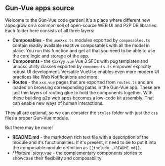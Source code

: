 ## Gun-Vue apps source

Welcome to the Gun-Vue code garden! It's a place where different new apps grow on a common soil of open-source WEB UI and P2P DB libraries. Each folder here consists of all three layers:

- **Composables** - the `useXxx.ts` modules exported by `composables.ts` contain readily available reactive composables with all the model in place. You run this function and get all that you need to be able to use the core logic and storage of the app. 
- **Components** - the `XxxYyy.vue` Vue 3 SFCs with pug templates and unocss utility classes exported by `components.ts` empower explicitly robust UI development. Versatile VueUse enables even more modern UI practices like Web Notifications and more.
- **Routes** - the `xxx.vue` pages that are exported from `routes.ts` and are loaded on browsing corresponding paths in the Gun-Vue app. These are just thin layers of routing glue to hold the components together. With these building p2p web apps becomes a low-code kit assembly. That can enable new ways of human interactions.

They all are optional, so we can consider the `styles` folder with just the `css` files a proper Gun-Vue module.

But there may be more!

- **README.md** - the markdown rich text file with a description of the module and it's functionalities. If it's present, it need to be to put it into the composable module definition as `[[include:./README.md]]`.
- **Histoire *.story.vue** - the complementary components stories to showcase their flexibility and composability